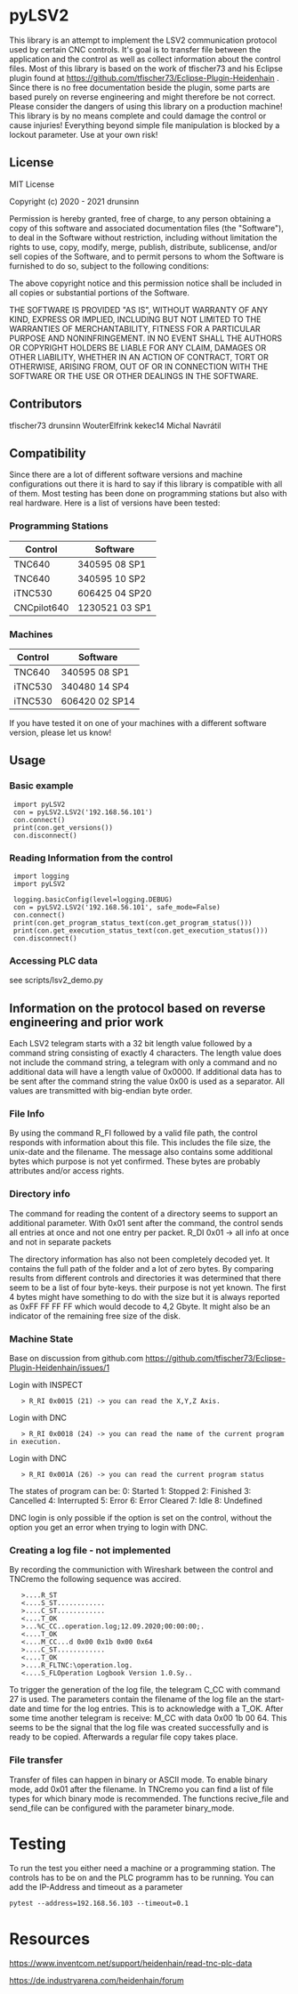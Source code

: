 # pyLSV2
 This library is an attempt to implement the LSV2 communication protocol used by certain CNC controls. It's goal is to transfer file between the application and the control as well as collect information about the control files.
 Most of this library is based on the work of tfischer73 and his Eclipse plugin found at https://github.com/tfischer73/Eclipse-Plugin-Heidenhain . Since there is no free  documentation beside the plugin, some parts are based purely on reverse engineering and might therefore be not correct.
 Please consider the dangers of using this library on a production machine! This library is by no means complete and could damage the control or cause injuries! Everything beyond simple file manipulation is blocked by a lockout parameter. Use at your own risk!

## License
 MIT License

 Copyright (c) 2020 - 2021 drunsinn

 Permission is hereby granted, free of charge, to any person obtaining a copy
 of this software and associated documentation files (the "Software"), to deal
 in the Software without restriction, including without limitation the rights
 to use, copy, modify, merge, publish, distribute, sublicense, and/or sell
 copies of the Software, and to permit persons to whom the Software is
 furnished to do so, subject to the following conditions:

 The above copyright notice and this permission notice shall be included in all
 copies or substantial portions of the Software.

 THE SOFTWARE IS PROVIDED "AS IS", WITHOUT WARRANTY OF ANY KIND, EXPRESS OR
 IMPLIED, INCLUDING BUT NOT LIMITED TO THE WARRANTIES OF MERCHANTABILITY,
 FITNESS FOR A PARTICULAR PURPOSE AND NONINFRINGEMENT. IN NO EVENT SHALL THE
 AUTHORS OR COPYRIGHT HOLDERS BE LIABLE FOR ANY CLAIM, DAMAGES OR OTHER
 LIABILITY, WHETHER IN AN ACTION OF CONTRACT, TORT OR OTHERWISE, ARISING FROM,
 OUT OF OR IN CONNECTION WITH THE SOFTWARE OR THE USE OR OTHER DEALINGS IN THE
 SOFTWARE.

## Contributors
tfischer73
drunsinn
WouterElfrink
kekec14
Michal Navrátil

## Compatibility
Since there are a lot of different software versions and machine configurations out there 
it is hard to say if this library is compatible with all of them. Most testing has been done 
on programming stations but also with real hardware. Here is a list of versions have been tested:

### Programming Stations
| Control     | Software       |
|-------------|----------------|
| TNC640      | 340595 08 SP1  |
| TNC640      | 340595 10 SP2  |
| iTNC530     | 606425 04 SP20 |
| CNCpilot640 | 1230521 03 SP1 |

### Machines
| Control     | Software       |
|-------------|----------------|
| TNC640      | 340595 08 SP1  |
| iTNC530     | 340480 14 SP4  |
| iTNC530     | 606420 02 SP14 |

If you have tested it on one of your machines with a different software version, please let us know!

## Usage
### Basic example
```
 import pyLSV2
 con = pyLSV2.LSV2('192.168.56.101')
 con.connect()
 print(con.get_versions())
 con.disconnect()
```

### Reading Information from the control
```
 import logging
 import pyLSV2
 
 logging.basicConfig(level=logging.DEBUG)
 con = pyLSV2.LSV2('192.168.56.101', safe_mode=False)
 con.connect()
 print(con.get_program_status_text(con.get_program_status()))
 print(con.get_execution_status_text(con.get_execution_status()))
 con.disconnect()
```

### Accessing PLC data 
see scripts/lsv2_demo.py

## Information on the protocol based on reverse engineering and prior work
 Each LSV2 telegram starts with a 32 bit length value followed by a command string consisting of exactly 4 characters. The length value does not include the command string, a telegram with only a command and no additional data will have a length value of 0x0000.
 If additional data has to be sent after the command string the value 0x00 is used as a separator.
 All values are transmitted with big-endian byte order.

### File Info
 By using the command R_FI followed by a valid file path, the control responds with information about this file. This includes the file size, the unix-date and the filename.
 The message also contains some additional bytes which purpose is not yet confirmed. These bytes are probably attributes and/or access rights.

### Directory info
 The command for reading the content of a directory seems to support an additional parameter. With 0x01 sent after the command, the control sends all entries at once and not one entry per packet.
 R_DI 0x01 -> all info at once and not in separate packets

 The directory information has also not been completely decoded yet. It contains the full path of the folder and a lot of zero bytes. By comparing results from different controls and directories it was determined that there seem to be a list of four byte-keys. their purpose is not yet known.
 The first 4 bytes might have something to do with the size but it is always reported as 0xFF FF FF FF which would decode to 4,2 Gbyte. It might also be an indicator of the remaining free size of the disk.

### Machine State
 Base on discussion from github.com https://github.com/tfischer73/Eclipse-Plugin-Heidenhain/issues/1

 Login with INSPECT
```
   > R_RI 0x0015 (21) -> you can read the X,Y,Z Axis.
```

 Login with DNC
```
   > R_RI 0x0018 (24) -> you can read the name of the current program in execution.
```

 Login with DNC
```
   > R_RI 0x001A (26) -> you can read the current program status
```
   The states of program can be:
   0: Started
   1: Stopped
   2: Finished
   3: Cancelled
   4: Interrupted
   5: Error
   6: Error Cleared
   7: Idle
   8: Undefined

DNC login is only possible if the option is set on the control, without the option you get an error when trying to login with DNC.

### Creating a log file - not implemented
 By recording the communiction with Wireshark between the control and TNCremo the following sequence was accired.

```
   >....R_ST
   <....S_ST............
   >....C_ST............
   <....T_OK
   >...%C_CC..operation.log;12.09.2020;00:00:00;.
   <....T_OK
   <....M_CC...d 0x00 0x1b 0x00 0x64
   >....C_ST............
   <....T_OK
   >....R_FLTNC:\operation.log.
   <....S_FLOperation Logbook Version 1.0.Sy..
```

 To trigger the generation of the log file, the telegram C_CC with command 27 is used. The parameters contain the filename of the log file an the start-date and time for the log entries.
 This is to acknowledge with a T_OK. After some time another telegram is receive: M_CC with data 0x00 1b 00 64. This seems to be the signal that the log file was created successfully and is ready to be copied.
 Afterwards a regular file copy takes place.

### File transfer
 Transfer of files can happen in binary or ASCII mode. To enable binary mode, add 0x01 after the filename. In TNCremo you can find a list of file types for which binary mode is recommended.
 The functions recive_file and send_file can be configured with the parameter binary_mode.

# Testing
To run the test you either need a machine or a programming station. The controls has to be on and the 
PLC programm has to be running. You can add the IP-Address and timeout as a parameter
```
pytest --address=192.168.56.103 --timeout=0.1
```

# Resources
https://www.inventcom.net/support/heidenhain/read-tnc-plc-data

https://de.industryarena.com/heidenhain/forum
